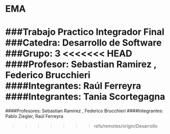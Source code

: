 # EMA
###Trabajo Practico Integrador Final 
###Catedra: Desarrollo de Software 
###Grupo: 3
<<<<<<< HEAD
####Profesor: Sebastian Ramirez	, Federico Brucchieri 
####Integrantes: Raúl Ferreyra
####Integrantes: Tania Scortegagna
=======
####Profesores: Sebastian Ramirez	, Federico Brucchieri 
####Integrantes: Pablo Ziegler, Raúl Ferreyra
>>>>>>> refs/remotes/origin/Desarrollo
